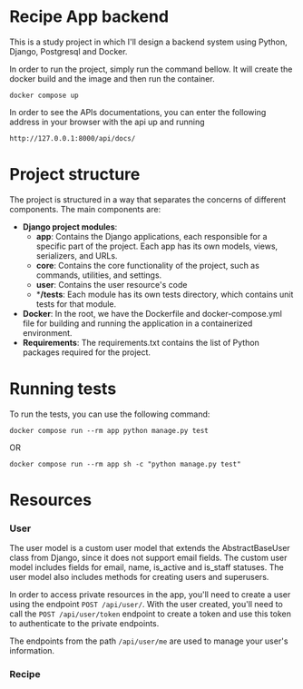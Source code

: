 # Recipe App backend
This is a study project in which I'll design a backend system using Python, Django, Postgresql and Docker.

In order to run the project, simply run the command bellow. It will create the docker build and the image and then run the container. 
```commandline
docker compose up
```

In order to see the APIs documentations, you can enter the following address in your browser with the api up and running
```commandline
http://127.0.0.1:8000/api/docs/
```

# Project structure
The project is structured in a way that separates the concerns of different components. The main components are:
- **Django project modules**: 
  - **app**: Contains the Django applications, each responsible for a specific part of the project. Each app has its own models, views, serializers, and URLs.
  - **core**: Contains the core functionality of the project, such as commands, utilities, and settings.
  - **user**: Contains the user resource's code
  - ***/tests**: Each module has its own tests directory, which contains unit tests for that module.
- **Docker**: In the root, we have the Dockerfile and docker-compose.yml file for building and running the application in a containerized environment.
- **Requirements**: The requirements.txt contains the list of Python packages required for the project.

# Running tests

To run the tests, you can use the following command:
```commandline
docker compose run --rm app python manage.py test
```
OR
```commandline
docker compose run --rm app sh -c "python manage.py test"
```

# Resources

### User
The user model is a custom user model that extends the AbstractBaseUser class from Django, since it does not support email fields. The custom user model includes fields for email, name, is_active and is_staff statuses. The user model also includes methods for creating users and superusers.

In order to access private resources in the app, you'll need to create a user using the endpoint `POST /api/user/`. With the user created, you'll need to call the `POST /api/user/token` endpoint to create a token and use this token to authenticate to the private endpoints.

The endpoints from the path `/api/user/me` are used to manage your user's information.

### Recipe